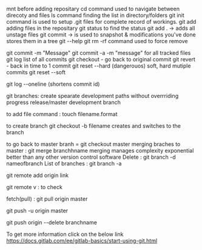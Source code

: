 mnt before adding repositary
cd command used to navigate between direcoty and files
ls command finding the list in directory/folders
git init command is used to setup .git files for  complete record of workings.
git add adding files in the repositary
git status to find the status
git add .  -> adds all unstage files
git commit -> is used to snapshot & modifications you've done stores them in a tree
git --help
git rm -rf command used to force remove 

git commit -m "Message"
git commit -a -m "message" for all tracked files
git log list of all commits
git checkout  - go back to original commit
git revert - back in time to 1 commit 
git reset --hard (dangerouos) soft, hard 
mutiple commits 
git reset --soft     

git log --oneline (shortens commit id)

git branches:  create spearate development paths without overrriding progress
release/master
development branch

to add file command : touch filename.format

to create branch git checkout -b filename 
creates and switches to the branch

to go back to master branh = git checkout master
 merging braches to master : git merge branchhname 
merging manages complexity exponential better than any other version control software
Delete : git branch -d nameofbranch
List of branches : git branch -a


git remote add origin link

git remote v :  to check

fetch(pull)   : git pull origin master

git push -u origin master

git push origin --delete branchname


To get more information click on the below link
https://docs.gitlab.com/ee/gitlab-basics/start-using-git.html
